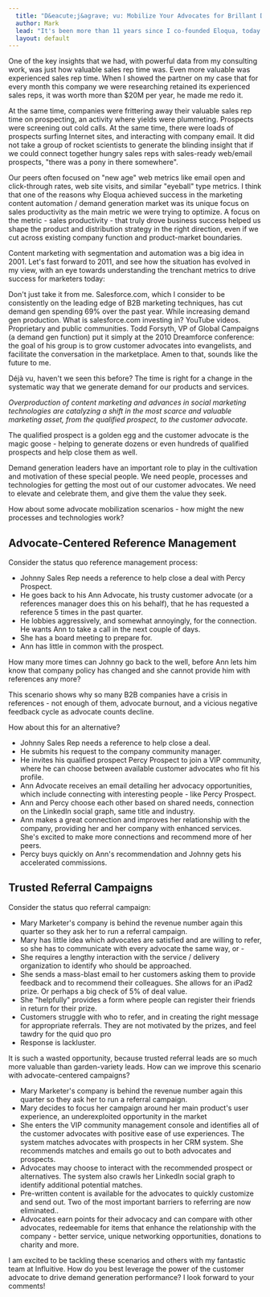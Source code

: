 ```yaml
---
  title: "D&eacute;j&agrave; vu: Mobilize Your Advocates for Brillant Demand Gen"
  author: Mark
  lead: "It's been more than 11 years since I co-founded Eloqua, today one of the leading global marketing software companies, as a na&iuml;ve 26 year old consultant.   I've been out of the company since 2007, now run under the capable stewardship of Joe Payne, so I have had some time to reflect on it. There is a lot to that story which I may get into in future posts, but I want to focus on the early mission and insights that the three co-founders had back then, and how those remained invariant even as the product and target market changed considerably."
  layout: default
---
```


One of the key insights that we had, with powerful data from my consulting work, was just how valuable sales rep time was.  Even more valuable was experienced sales rep time. When I showed the partner on my case that for every month this company we were researching retained its experienced sales reps, it was worth more than $20M per year, he made me redo it.

At the same time, companies were frittering away their valuable sales rep time on prospecting, an activity where yields were plummeting. Prospects were screening out cold calls. At the same time, there were loads of prospects surfing Internet sites, and interacting with company email. It did not take a group of rocket scientists to generate the blinding insight that if we could connect together hungry sales reps with sales-ready web/email prospects, "there was a pony in there somewhere".

Our peers often focused on "new age" web metrics like email open and click-through rates, web site visits, and similar "eyeball" type metrics. I think that one of the reasons why Eloqua achieved success in the marketing content automation / demand generation market was its unique focus on sales productivity as the main metric we were trying to optimize. A focus on the metric - sales productivity - that truly drove business success helped us shape the product and distribution strategy in the right direction, even if we cut across existing company function and product-market boundaries.

Content marketing with segmentation and automation was a big idea in 2001. Let's fast forward to 2011, and see how the situation has evolved in my view, with an eye towards understanding the trenchant metrics to drive success for marketers today:

Don't just take it from me. Salesforce.com, which I consider to be consistently on the leading edge of B2B marketing techniques, has cut demand gen spending 69% over the past year. While increasing demand gen production. What is salesforce.com investing in? YouTube videos. Proprietary and public communities. Todd Forsyth, VP of Global Campaigns (a demand gen function) put it simply at the 2010 Dreamforce conference: the goal of his group is to grow customer advocates into evangelists, and facilitate the conversation in the marketplace. Amen to that, sounds like the future to me.

D&eacute;j&agrave; vu, haven't we seen this before? The time is right for a change in the systematic way that we generate demand for our products and services.

*Overproduction of content marketing and advances in social marketing technologies are catalyzing a shift in the most scarce and valuable marketing asset, from the qualified prospect, to the customer advocate.*

The qualified prospect is a golden egg and the customer advocate is the magic goose - helping to generate dozens or even hundreds of qualified prospects and help close them as well.

Demand generation leaders have an important role to play in the cultivation and motivation of these special people.    We need people, processes and technologies for getting the most out of our customer advocates. We need to elevate and celebrate them, and give them the value they seek.

How about some advocate mobilization scenarios - how might the new processes and technologies work?

Advocate-Centered Reference Management
--------------------------------------
Consider the status quo reference management process:

* Johnny Sales Rep needs a reference to help close a deal with Percy Prospect.
* He goes back to his Ann Advocate, his trusty customer advocate (or a references manager does 
  this on his behalf), that he has requested a reference 5 times in the past quarter.
* He lobbies aggressively, and somewhat annoyingly, for the connection. He wants Ann to take a 
  call in the next couple of days.
* She has a board meeting to prepare for.
* Ann has little in common with the prospect.

How many more times can Johnny go back to the well, before Ann lets him know that company policy has changed and she cannot provide him with references any more?

This scenario shows why so many B2B companies have a crisis in references - not enough of them, advocate burnout, and a vicious negative feedback cycle as advocate counts decline.

How about this for an alternative?

* Johnny Sales Rep needs a reference to help close a deal.
* He submits his request to the company community manager.
* He invites his qualified prospect Percy Prospect to join a VIP community, where he can choose 
  between available customer advocates who fit his profile.
* Ann Advocate receives an email detailing her advocacy opportunities, which include connecting 
  with interesting people - like Percy Prospect.
* Ann and Percy choose each other based on shared needs, connection on the LinkedIn social 
  graph, same title and industry.
* Ann makes a great connection and improves her relationship with the company, providing her and 
  her company with enhanced services. She's excited to make more connections and recommend more of her peers.
* Percy buys quickly on Ann's recommendation and Johnny gets his accelerated commissions.

Trusted Referral Campaigns
--------------------------
Consider the status quo referral campaign:

* Mary Marketer's company is behind the revenue number again this quarter so they ask her to run 
  a referral campaign.
* Mary has little idea which advocates are satisfied and are willing to refer, so she has to 
  communicate with every advocate the same way, or -
* She requires a lengthy interaction with the service / delivery organization to identify who 
  should be approached.
* She sends a mass-blast email to her customers asking them to provide feedback and to recommend 
  their colleagues. She allows for an iPad2 prize. Or perhaps a big check of 5% of deal value.
* She "helpfully" provides a form where people can register their friends in return for their 
  prize.
* Customers struggle with who to refer, and in creating the right message for appropriate 
  referrals. They are not motivated by the prizes, and feel tawdry for the quid quo pro
* Response is lackluster.

It is such a wasted opportunity, because trusted referral leads are so much more valuable than garden-variety leads. How can we improve this scenario with advocate-centered campaigns?

* Mary Marketer's company is behind the revenue number again this quarter so they ask her to run 
  a referral campaign.
* Mary decides to focus her campaign around her main product's user experience, an 
  underexploited opportunity in the market
* She enters the VIP community management console and identifies all of the customer advocates 
  with positive ease of use experiences. The system matches advocates with prospects in her CRM system. She recommends matches and emails go out to both advocates and prospects.
* Advocates may choose to interact with the recommended prospect or alternatives. The system 
  also crawls her LinkedIn social graph to identify additional potential matches.
* Pre-written content is available for the advocates to quickly customize and send out. Two of 
  the most important barriers to referring are now eliminated..
* Advocates earn points for their advocacy and can compare with other advocates, redeemable for 
  items that enhance the relationship with the company - better service, unique networking opportunities, donations to charity and more.

I am excited to be tackling these scenarios and others with my fantastic team at Influitive. How do you best leverage the power of the customer advocate to drive demand generation performance?  I look forward to your comments!